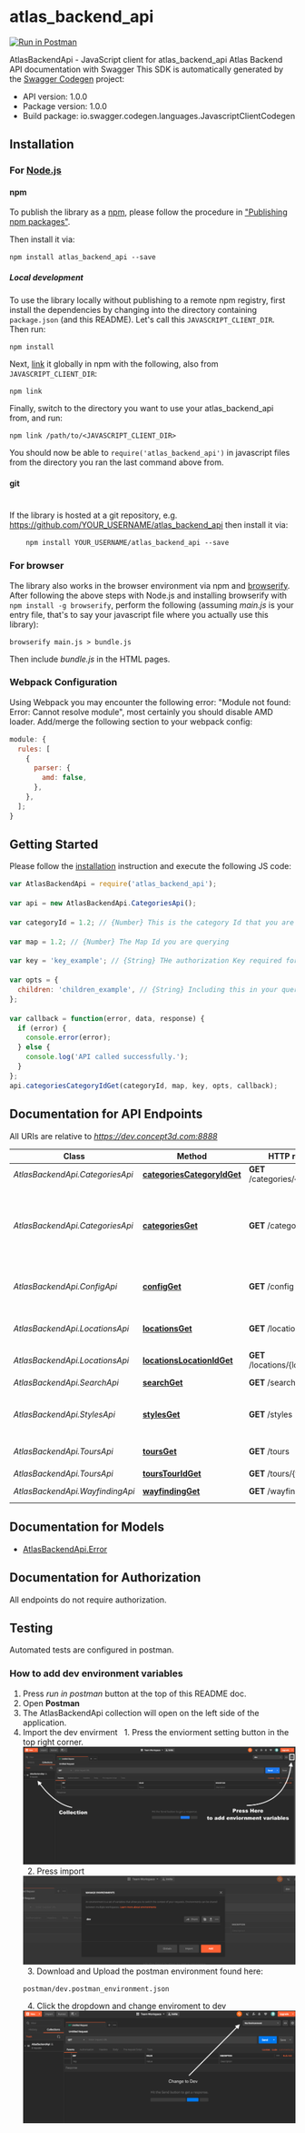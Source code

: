 # atlas_backend_api

[![Run in Postman](https://run.pstmn.io/button.svg)](https://app.getpostman.com/run-collection/d626f5955e9a0e52d3c0)

AtlasBackendApi - JavaScript client for atlas_backend_api
Atlas Backend API documentation with Swagger
This SDK is automatically generated by the [Swagger Codegen](https://github.com/swagger-api/swagger-codegen) project:

- API version: 1.0.0
- Package version: 1.0.0
- Build package: io.swagger.codegen.languages.JavascriptClientCodegen

## Installation

### For [Node.js](https://nodejs.org/)

#### npm

To publish the library as a [npm](https://www.npmjs.com/),
please follow the procedure in ["Publishing npm packages"](https://docs.npmjs.com/getting-started/publishing-npm-packages).

Then install it via:

```shell
npm install atlas_backend_api --save
```

##### Local development

To use the library locally without publishing to a remote npm registry, first install the dependencies by changing
into the directory containing `package.json` (and this README). Let's call this `JAVASCRIPT_CLIENT_DIR`. Then run:

```shell
npm install
```

Next, [link](https://docs.npmjs.com/cli/link) it globally in npm with the following, also from `JAVASCRIPT_CLIENT_DIR`:

```shell
npm link
```

Finally, switch to the directory you want to use your atlas_backend_api from, and run:

```shell
npm link /path/to/<JAVASCRIPT_CLIENT_DIR>
```

You should now be able to `require('atlas_backend_api')` in javascript files from the directory you ran the last
command above from.

#### git

#

If the library is hosted at a git repository, e.g.
https://github.com/YOUR_USERNAME/atlas_backend_api
then install it via:

```shell
    npm install YOUR_USERNAME/atlas_backend_api --save
```

### For browser

The library also works in the browser environment via npm and [browserify](http://browserify.org/). After following
the above steps with Node.js and installing browserify with `npm install -g browserify`,
perform the following (assuming _main.js_ is your entry file, that's to say your javascript file where you actually
use this library):

```shell
browserify main.js > bundle.js
```

Then include _bundle.js_ in the HTML pages.

### Webpack Configuration

Using Webpack you may encounter the following error: "Module not found: Error:
Cannot resolve module", most certainly you should disable AMD loader. Add/merge
the following section to your webpack config:

```javascript
module: {
  rules: [
    {
      parser: {
        amd: false,
      },
    },
  ];
}
```

## Getting Started

Please follow the [installation](#installation) instruction and execute the following JS code:

```javascript
var AtlasBackendApi = require('atlas_backend_api');

var api = new AtlasBackendApi.CategoriesApi();

var categoryId = 1.2; // {Number} This is the category Id that you are asking information about

var map = 1.2; // {Number} The Map Id you are querying

var key = 'key_example'; // {String} THe authorization Key required for use by the Map.

var opts = {
  children: 'children_example', // {String} Including this in your query will return the list of children categories and locations under the queried category.
};

var callback = function(error, data, response) {
  if (error) {
    console.error(error);
  } else {
    console.log('API called successfully.');
  }
};
api.categoriesCategoryIdGet(categoryId, map, key, opts, callback);
```

## Documentation for API Endpoints

All URIs are relative to _https://dev.concept3d.com:8888_

| Class                           | Method                                                                       | HTTP request                     | Description                                                                      |
| ------------------------------- | ---------------------------------------------------------------------------- | -------------------------------- | -------------------------------------------------------------------------------- |
| _AtlasBackendApi.CategoriesApi_ | [**categoriesCategoryIdGet**](docs/CategoriesApi.md#categoriesCategoryIdGet) | **GET** /categories/{categoryId} | Categories summary                                                               |
| _AtlasBackendApi.CategoriesApi_ | [**categoriesGet**](docs/CategoriesApi.md#categoriesGet)                     | **GET** /categories              | endpoint dedicated to information about categories and their children locations. |
| _AtlasBackendApi.ConfigApi_     | [**configGet**](docs/ConfigApi.md#configGet)                                 | **GET** /config                  | endpoint to return map configuration information                                 |
| _AtlasBackendApi.LocationsApi_  | [**locationsGet**](docs/LocationsApi.md#locationsGet)                        | **GET** /locations               | Locations Endpoint. Does not use a location ID                                   |
| _AtlasBackendApi.LocationsApi_  | [**locationsLocationIdGet**](docs/LocationsApi.md#locationsLocationIdGet)    | **GET** /locations/{locationId}  | locations summary                                                                |
| _AtlasBackendApi.SearchApi_     | [**searchGet**](docs/SearchApi.md#searchGet)                                 | **GET** /search                  | search summary                                                                   |
| _AtlasBackendApi.StylesApi_     | [**stylesGet**](docs/StylesApi.md#stylesGet)                                 | **GET** /styles                  | styles API returns CSS for Styles from CMS                                       |
| _AtlasBackendApi.ToursApi_      | [**toursGet**](docs/ToursApi.md#toursGet)                                    | **GET** /tours                   | Tours API without a Tour ID                                                      |
| _AtlasBackendApi.ToursApi_      | [**toursTourIdGet**](docs/ToursApi.md#toursTourIdGet)                        | **GET** /tours/{tourId}          |
| _AtlasBackendApi.WayfindingApi_ | [**wayfindingGet**](docs/WayfindingApi.md#wayfindingGet)                     | **GET** /wayfinding              | search summary                                                                   |

## Documentation for Models

- [AtlasBackendApi.Error](docs/Error.md)

## Documentation for Authorization

All endpoints do not require authorization.

## Testing

Automated tests are configured in postman.

### How to add dev environment variables

1. Press _run in postman_ button at the top of this README doc.
2. Open **Postman**
3. The AtlasBackendApi collection will open on the left side of the application.
4. Import the dev envirment
   &nbsp;&nbsp;1. Press the enviorment setting button in the top right corner.</br>
   ![alt text](https://github.com/concept3D/api_documentation/blob/master/miscellaneous/Postman1.png)
   &nbsp;&nbsp;2. Press import
   ![alt text](https://github.com/concept3D/api_documentation/blob/master/miscellaneous/Postman2.png)
   &nbsp;&nbsp;3. Download and Upload the postman environment found here:
   ```
   postman/dev.postman_environment.json
   ```
   &nbsp;&nbsp;4. Click the dropdown and change enviroment to dev
   ![alt text](https://github.com/concept3D/api_documentation/blob/master/miscellaneous/Postman3.png)
